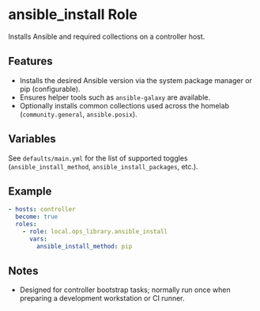 # ansible_install Role

Installs Ansible and required collections on a controller host.

## Features
- Installs the desired Ansible version via the system package manager or pip (configurable).
- Ensures helper tools such as `ansible-galaxy` are available.
- Optionally installs common collections used across the homelab (`community.general`, `ansible.posix`).

## Variables
See `defaults/main.yml` for the list of supported toggles (`ansible_install_method`, `ansible_install_packages`, etc.).

## Example
```yaml
- hosts: controller
  become: true
  roles:
    - role: local.ops_library.ansible_install
      vars:
        ansible_install_method: pip
```

## Notes
- Designed for controller bootstrap tasks; normally run once when preparing a development workstation or CI runner.
